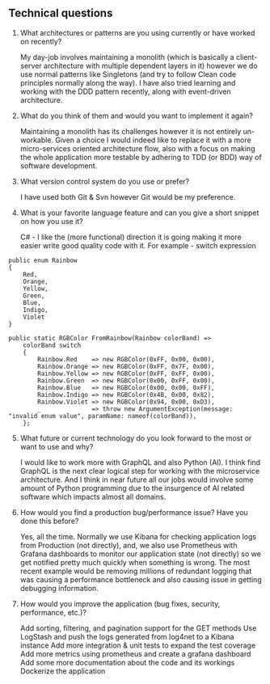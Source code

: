 ## Technical questions

1. What architectures or patterns are you using currently or have worked on recently?

   My day-job involves maintaining a monolith (which is basically a client-server architecture with multiple dependent layers in it) however we do use normal  patterns like  Singletons (and try to follow Clean code principles normally along the way). I have also tried learning and working with the DDD pattern recently, along with event-driven architecture.

2. What do you think of them and would you want to implement it again?

   Maintaining a monolith has its challenges however it is not entirely un-workable. Given a choice I would indeed like to replace it with a more micro-services oriented architecture flow, also with a focus on making the whole application more testable by adhering to TDD (or BDD) way of software development.

3. What version control system do you use or prefer?

   I have used both Git & Svn however Git would be my preference.

4. What is your favorite language feature and can you give a short snippet on how you use it?

   C# - I like the (more functional) direction it is going making it more easier write good quality code with it.
   For example - switch expression 
   
```
public enum Rainbow
{
    Red,
    Orange,
    Yellow,
    Green,
    Blue,
    Indigo,
    Violet
}

public static RGBColor FromRainbow(Rainbow colorBand) =>
    colorBand switch
    {
        Rainbow.Red    => new RGBColor(0xFF, 0x00, 0x00),
        Rainbow.Orange => new RGBColor(0xFF, 0x7F, 0x00),
        Rainbow.Yellow => new RGBColor(0xFF, 0xFF, 0x00),
        Rainbow.Green  => new RGBColor(0x00, 0xFF, 0x00),
        Rainbow.Blue   => new RGBColor(0x00, 0x00, 0xFF),
        Rainbow.Indigo => new RGBColor(0x4B, 0x00, 0x82),
        Rainbow.Violet => new RGBColor(0x94, 0x00, 0xD3),
        _              => throw new ArgumentException(message: "invalid enum value", paramName: nameof(colorBand)),
    };

```

5. What future or current technology do you look forward to the most or want to use and why?

   I would like to work more with GraphQL and also Python (AI). I think find GraphQL is the next clear logical step for working with the microservice architecture. 
   And I think in near future all our jobs would involve some amount of Python programming due to the insurgence of AI related software which impacts almost all domains.

6. How would you find a production bug/performance issue? Have you done this before?

   Yes, all the time. Normally we use Kibana for checking application logs from Production (not directly), and, we also use Prometheus with Grafana dashboards to monitor our application state (not directly) so we get notified pretty much quickly when something is wrong. 
   The most recent example would be removing millions of redundant logging that was causing a performance bottleneck and also causing issue in getting debugging information.

7. How would you improve the application (bug fixes, security, performance, etc.)?

   Add sorting, filtering, and pagination support for the GET methods
   Use LogStash and push the logs generated from log4net to a Kibana instance
   Add more integration & unit tests to expand the test coverage
   Add more metrics using prometheus and create a grafana dashboard
   Add some more documentation about the code and its workings
   Dockerize the application
   
